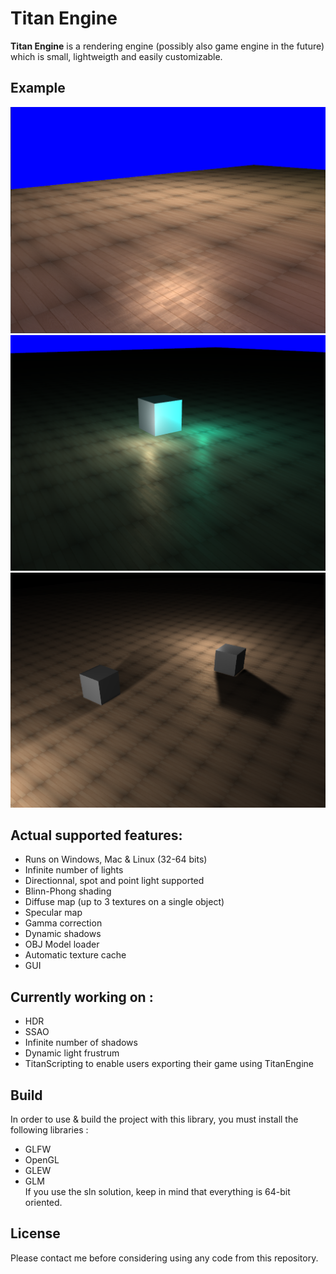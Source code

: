 # Titan Engine

**Titan Engine** is a rendering engine (possibly also game engine in the future) which is small, lightweigth and easily customizable.

## Example
![Example](example.png "Example of actual titan rendering")
![Example](example2.png "Example of actual titan rendering")
![Example](example3.png "Example of actual titan rendering")

## Actual supported features:
- Runs on Windows, Mac & Linux (32-64 bits)
- Infinite number of lights
- Directionnal, spot and point light supported
- Blinn-Phong shading
- Diffuse map (up to 3 textures on a single object)
- Specular map
- Gamma correction
- Dynamic shadows
- OBJ Model loader
- Automatic texture cache
- GUI

## Currently working on :
- HDR
- SSAO
- Infinite number of shadows
- Dynamic light frustrum
- TitanScripting to enable users exporting their game using TitanEngine

## Build
In order to use & build the project with this library, you must install the following libraries :
- GLFW
- OpenGL
- GLEW
- GLM </br>
If you use the sln solution, keep in mind that everything is 64-bit oriented.

## License
Please contact me before considering using any code from this repository.